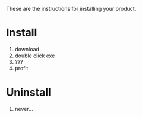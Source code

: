 These are the instructions for installing your product.

# Install
1. download
2. double click exe
3. ???
4. profit

# Uninstall
1. never...
